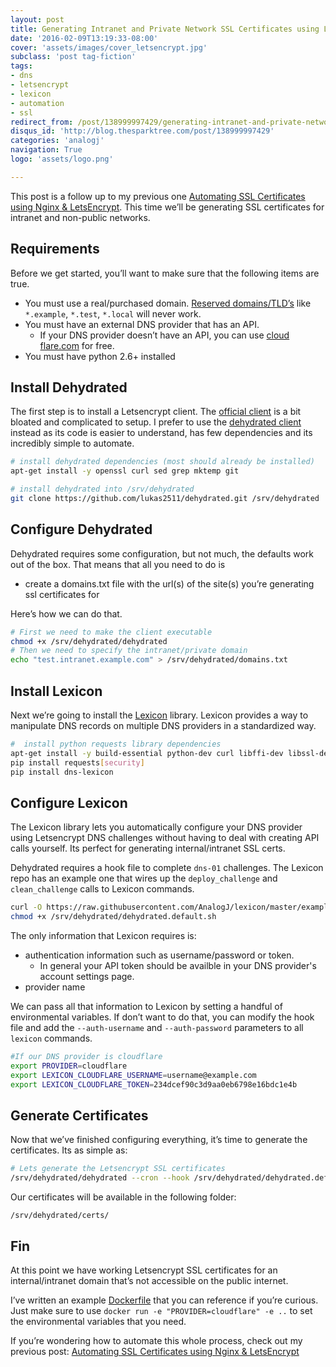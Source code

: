 ```yaml
---
layout: post
title: Generating Intranet and Private Network SSL Certificates using LetsEncrypt
date: '2016-02-09T13:19:33-08:00'
cover: 'assets/images/cover_letsencrypt.jpg'
subclass: 'post tag-fiction'
tags:
- dns
- letsencrypt
- lexicon
- automation
- ssl
redirect_from: /post/138999997429/generating-intranet-and-private-network-ssl
disqus_id: 'http://blog.thesparktree.com/post/138999997429'
categories: 'analogj'
navigation: True
logo: 'assets/logo.png'

---
```

This post is a follow up to my previous one [Automating SSL Certificates using Nginx & LetsEncrypt](http://blog.thesparktree.com/post/138452017979/automating-ssl-certificates-using-nginx). This time we’ll be generating SSL certificates for intranet and non-public networks.

## Requirements
Before we get started, you’ll want to make sure that the following items are true.

- You must use a real/purchased domain. [Reserved domains/TLD’s](https://en.wikipedia.org/wiki/Top-level_domain#Reserved_domains) like `*.example`, `*.test`, `*.local` will never work.
- You must have an external DNS provider that has an API.
	- If your DNS provider doesn’t have an API, you can use [cloud flare.com](https://www.cloudflare.com) for free.
- You must have python 2.6+ installed

## Install Dehydrated

<div class="github-widget" data-repo="lukas2511/dehydrated"></div>

The first step is to install a Letsencrypt client. The [official client](https://github.com/letsencrypt/letsencrypt) is a bit bloated and complicated to setup. I prefer to use the [dehydrated client](https://github.com/lukas2511/dehydrated) instead as its code is easier to understand, has few dependencies and its incredibly simple to automate.

```bash
# install dehydrated dependencies (most should already be installed)
apt-get install -y openssl curl sed grep mktemp git

# install dehydrated into /srv/dehydrated
git clone https://github.com/lukas2511/dehydrated.git /srv/dehydrated
```

## Configure Dehydrated
Dehydrated requires some configuration, but not much, the defaults work out of the box. That means that all you need to do is

- create a domains.txt file with the url(s) of the site(s) you’re generating ssl certificates for

Here’s how we can do that.

```bash
# First we need to make the client executable
chmod +x /srv/dehydrated/dehydrated
# Then we need to specify the intranet/private domain
echo "test.intranet.example.com" > /srv/dehydrated/domains.txt
```

## Install Lexicon

<div class="github-widget" data-repo="AnalogJ/lexicon"></div>

Next we’re going to install the [Lexicon](https://github.com/AnalogJ/lexicon) library. Lexicon provides a way to manipulate DNS records on multiple DNS providers in a standardized way.

```bash
#  install python requests library dependencies
apt-get install -y build-essential python-dev curl libffi-dev libssl-dev
pip install requests[security]
pip install dns-lexicon
```

## Configure Lexicon
 The Lexicon library lets you automatically configure your DNS provider using Letsencrypt DNS challenges without having to deal with creating API calls yourself. Its perfect for generating internal/intranet SSL certs.

Dehydrated requires a hook file to complete `dns-01` challenges. The Lexicon repo has an example one that wires up the `deploy_challenge` and `clean_challenge` calls to Lexicon commands.

```bash
curl -O https://raw.githubusercontent.com/AnalogJ/lexicon/master/examples/dehydrated.default.sh /srv/dehydrated
chmod +x /srv/dehydrated/dehydrated.default.sh
```

The only information that Lexicon requires is:

- authentication information such as username/password or token.
  - In general your API token should be availble in your DNS provider's account settings page.
- provider name

We can pass all that information to Lexicon by setting a handful of environmental variables. If don’t want to do that, you can modify the hook file and add the `--auth-username` and `--auth-password` parameters to all `lexicon` commands.

```bash
#If our DNS provider is cloudflare
export PROVIDER=cloudflare
export LEXICON_CLOUDFLARE_USERNAME=username@example.com
export LEXICON_CLOUDFLARE_TOKEN=234dcef90c3d9aa0eb6798e16bdc1e4b
```

## Generate Certificates
Now that we’ve finished configuring everything, it’s time to generate the certificates. Its as simple as:

```bash
# Lets generate the Letsencrypt SSL certificates
/srv/dehydrated/dehydrated --cron --hook /srv/dehydrated/dehydrated.default.sh --challenge dns-01
```

Our certificates will be available in the following folder:

	/srv/dehydrated/certs/

## Fin
At this point we have working Letsencrypt SSL certificates for an internal/intranet domain that’s not accessible on the public internet.

I’ve written an example [Dockerfile](https://github.com/AnalogJ/lexicon/blob/master/Dockerfile) that you can reference if you’re curious. Just make sure to use `docker run -e "PROVIDER=cloudflare" -e ..` to set the environmental variables that you need.

If you’re wondering how to automate this whole process, check out my previous post: [Automating SSL Certificates using Nginx & LetsEncrypt](http://blog.thesparktree.com/post/138452017979/automating-ssl-certificates-using-nginx)